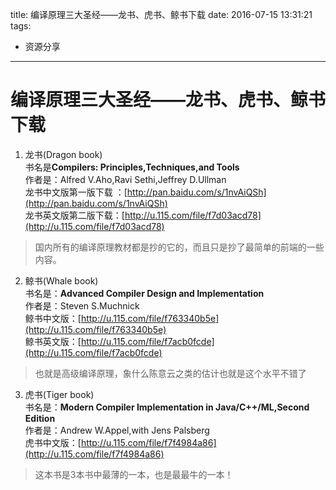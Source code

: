 title: 编译原理三大圣经——龙书、虎书、鲸书下载
date: 2016-07-15 13:31:21
tags:

- 资源分享
---

# 编译原理三大圣经——龙书、虎书、鲸书下载

1. 龙书(Dragon book)  
书名是**Compilers: Principles,Techniques,and Tools**  
作者是：Alfred V.Aho,Ravi Sethi,Jeffrey D.Ullman  
龙书中文版第一版下载 ：[http://pan.baidu.com/s/1nvAiQSh](http://pan.baidu.com/s/1nvAiQSh)  
龙书英文版第二版下载：[http://u.115.com/file/f7d03acd78](http://u.115.com/file/f7d03acd78)  
> 国内所有的编译原理教材都是抄的它的，而且只是抄了最简单的前端的一些内容。
 
2. 鲸书(Whale book)  
书名是：**Advanced Compiler Design and Implementation**  
作者是：Steven S.Muchnick  
鲸书中文版：[http://u.115.com/file/f763340b5e](http://u.115.com/file/f763340b5e)   
鲸书英文版：[http://u.115.com/file/f7acb0fcde](http://u.115.com/file/f7acb0fcde)  
> 也就是高级编译原理，象什么陈意云之类的估计也就是这个水平不错了

3. 虎书(Tiger book)  
书名是：**Modern Compiler Implementation in Java/C++/ML,Second Edition**  
作者是：Andrew W.Appel,with Jens Palsberg  
虎书中文版：[http://u.115.com/file/f7f4984a86](http://u.115.com/file/f7f4984a86)  
> 这本书是3本书中最薄的一本，也是最最牛的一本！    